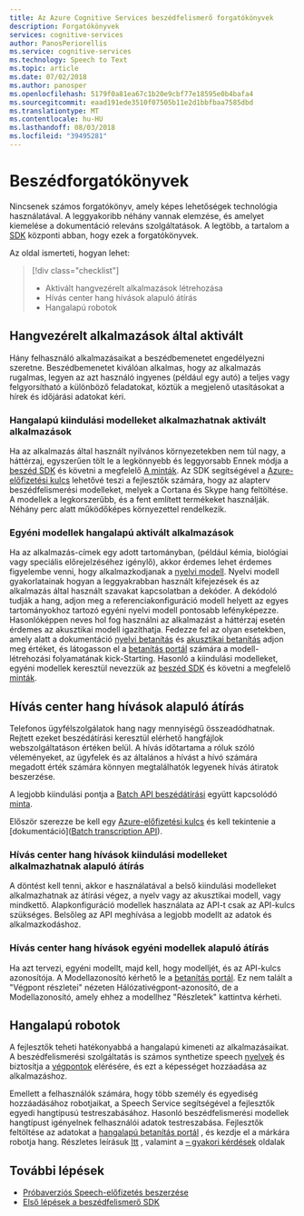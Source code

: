 ```yaml
---
title: Az Azure Cognitive Services beszédfelismerő forgatókönyvek
description: Forgatókönyvek
services: cognitive-services
author: PanosPeriorellis
ms.service: cognitive-services
ms.technology: Speech to Text
ms.topic: article
ms.date: 07/02/2018
ms.author: panosper
ms.openlocfilehash: 5179f0a81ea67c1b20e9cbf77e18595e0b4bafa4
ms.sourcegitcommit: eaad191ede3510f07505b11e2d1bbfbaa7585dbd
ms.translationtype: MT
ms.contentlocale: hu-HU
ms.lasthandoff: 08/03/2018
ms.locfileid: "39495281"
---
```

# <a name="speech-scenarios"></a>Beszédforgatókönyvek

Nincsenek számos forgatókönyv, amely képes lehetőségek technológia használatával. A leggyakoribb néhány vannak elemzése, és amelyet kiemelése a dokumentáció releváns szolgáltatások. A legtöbb, a tartalom a [SDK](speech-sdk.md) központi abban, hogy ezek a forgatókönyvek.

Az oldal ismerteti, hogyan lehet:
> [!div class="checklist"]
> * Aktivált hangvezérelt alkalmazások létrehozása
> * Hívás center hang hívások alapuló átírás
> * Hangalapú robotok

## <a name="voice-triggered-apps"></a>Hangvezérelt alkalmazások által aktivált

Hány felhasználó alkalmazásaikat a beszédbemenetet engedélyezni szeretne. Beszédbemenetet kiválóan alkalmas, hogy az alkalmazás rugalmas, legyen az azt használó ingyenes (például egy autó) a teljes vagy felgyorsítható a különböző feladatokat, köztük a megjelenő utasításokat a hírek és időjárási adatokat kéri. 

### <a name="voice-triggered-apps-with-baseline-models"></a>Hangalapú kiindulási modelleket alkalmazhatnak aktivált alkalmazások

Ha az alkalmazás által használt nyilvános környezetekben nem túl nagy, a háttérzaj, egyszerűen tölt le a legkönnyebb és leggyorsabb Ennek módja a [beszéd SDK](speech-sdk.md) és követni a megfelelő [ A minták](quickstart-csharp-dotnet-windows.md). Az SDK segítségével a [Azure-előfizetési kulcs](https://azure.microsoft.com/try/cognitive-services/) lehetővé teszi a fejlesztők számára, hogy az alapterv beszédfelismerési modelleket, melyek a Cortana és Skype hang feltöltése. A modellek a legkorszerűbb, és a fent említett termékeket használják. Néhány perc alatt működőképes környezettel rendelkezik.

### <a name="voice-triggered-apps-with-custom-models"></a>Egyéni modellek hangalapú aktivált alkalmazások

Ha az alkalmazás-címek egy adott tartományban, (például kémia, biológiai vagy speciális előrejelzéséhez igénylő), akkor érdemes lehet érdemes figyelembe venni, hogy alkalmazkodjanak a [nyelvi modell](how-to-customize-language-model.md). Nyelvi modell gyakorlatainak hogyan a leggyakrabban használt kifejezések és az alkalmazás által használt szavakat kapcsolatban a dekóder. A dekódoló tudják a hang, adjon meg a referenciakonfiguráció modell helyett az egyes tartományokhoz tartozó egyéni nyelvi modell pontosabb lefényképezze. Hasonlóképpen neves hol fog használni az alkalmazást a háttérzaj esetén érdemes az akusztikai modell igazíthatja. Fedezze fel az olyan esetekben, amely alatt a dokumentáció [nyelvi betanítás](how-to-customize-language-model.md) és [akusztikai betanítás](how-to-customize-acoustic-models.md) adjon meg értéket, és látogasson el a [betanítás portál](https://customspeech.ai) számára a modell-létrehozási folyamatának kick-Starting. Hasonló a kiindulási modelleket, egyéni modellek keresztül nevezzük az [beszéd SDK](speech-sdk.md) és követni a megfelelő [minták](quickstart-csharp-dotnet-windows.md).

## <a name="transcribe-call-center-audio-calls"></a>Hívás center hang hívások alapuló átírás

Telefonos ügyfélszolgálatok hang nagy mennyiségű összeadódhatnak. Rejtett ezeket beszédátírási keresztül elérhető hangfájlok webszolgáltatáson értéken belül. A hívás időtartama a róluk szóló véleményeket, az ügyfelek és az általános a hívást a hívó számára megadott érték számára könnyen megtalálhatók legyenek hívás átiratok beszerzése.

A legjobb kiindulási pontja a [Batch API beszédátírási](batch-transcription.md) együtt kapcsolódó [minta](https://github.com/PanosPeriorellis/Speech_Service-BatchTranscriptionAPI).

Először szerezze be kell egy [Azure-előfizetési kulcs](https://azure.microsoft.com/try/cognitive-services/) és kell tekintenie a [dokumentáció]([Batch transcription API](batch-transcription.md)).

### <a name="transcribe-call-center-audio-calls-with-baseline-models"></a>Hívás center hang hívások kiindulási modelleket alkalmazhatnak alapuló átírás

A döntést kell tenni, akkor e használatával a belső kiindulási modelleket alkalmazhatnak az átírási végez, a nyelv vagy az akusztikai modell, vagy mindkettő. Alapkonfiguráció modellek használata az API-t csak az API-kulcs szükséges. Belsőleg az API meghívása a legjobb modellt az adatok és alkalmazkodáshoz.

### <a name="transcribe-call-center-audio-calls-with-custom-models"></a>Hívás center hang hívások egyéni modellek alapuló átírás

Ha azt tervezi, egyéni modellt, majd kell, hogy modelljét, és az API-kulcs azonosítója. A Modellazonosító kérhető le a [betanítás portál](https://customspeech.ai). Ez nem talált a "Végpont részletei" nézeten Hálózativégpont-azonosító, de a Modellazonosító, amely ehhez a modellhez "Részletek" kattintva kérheti.

## <a name="voice-bots"></a>Hangalapú robotok

A fejlesztők teheti hatékonyabbá a hangalapú kimeneti az alkalmazásaikat. A beszédfelismerési szolgáltatás is számos synthetize speech [nyelvek](supported-languages.md) és biztosítja a [végpontok](rest-apis.md) elérésére, és ezt a képességet hozzáadása az alkalmazáshoz.

Emellett a felhasználók számára, hogy több személy és egyediség hozzáadásához robotjaikat, a Speech Service segítségével a fejlesztők egyedi hangtípusú testreszabásához. Hasonló beszédfelismerési modellek hangtípust igényelnek felhasználói adatok testreszabása. Fejlesztők feltöltése az adatokat a [hangalapú betanítás portál](https://customspeech.ai) , és kezdje el a márkára robotja hang. Részletes leírásuk [Itt](how-to-text-to-speech.md) , valamint a [– gyakori kérdések](faq-text-to-speech.md) oldalak 

## <a name="next-steps"></a>További lépések

* [Próbaverziós Speech-előfizetés beszerzése](https://azure.microsoft.com/try/cognitive-services/)
* [Első lépések a beszédfelismerő SDK](speech-sdk.md)
